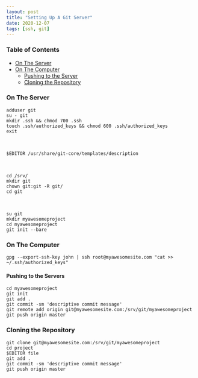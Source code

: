 ```yaml
---
layout: post
title: "Setting Up A Git Server"
date: 2020-12-07
tags: [ssh, git]
---
```


### Table of Contents
* [On The Server](#on-the-server)
* [On The Computer](#on-the-computer)
   * [Pushing to the Server](#pushing)
   * [Cloning the Repository](#cloning)


### On The Server
```
adduser git
su - git
mkdir .ssh && chmod 700 .ssh
touch .ssh/authorized_keys && chmod 600 .ssh/authorized_keys
exit
```

<br />

```
$EDITOR /usr/share/git-core/templates/description
```

<br />

```
cd /srv/
mkdir git
chown git:git -R git/
cd git
```

<br />

```
su git
mkdir myawesomeproject
cd myawesomeproject
git init --bare
```

### On The Computer
```
gpg --export-ssh-key john | ssh root@myawesomesite.com "cat >>  ~/.ssh/authorized_keys"
```

#### Pushing to the Servers
```
cd myawesomeproject
git init
git add .
git commit -sm 'descriptive commit message'
git remote add origin git@myawesomesite.com:/srv/git/myawesomeproject
git push origin master
```

### Cloning the Repository
```
git clone git@myawesomesite.com:/srv/git/myawesomeproject
cd project
$EDITOR file
git add .
git commit -sm 'descriptive commit message'
git push origin master
```


